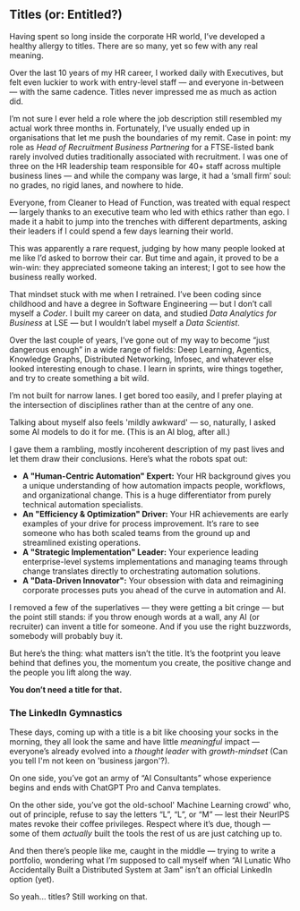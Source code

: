 ## Titles (or: Entitled?)

Having spent so long inside the corporate HR world, I’ve developed a healthy allergy to titles. There are so many, yet so few with any real meaning.

Over the last 10 years of my HR career, I worked daily with Executives, but felt even luckier to work with entry-level staff — and everyone in-between — with the same cadence. Titles never impressed me as much as action did.

I’m not sure I ever held a role where the job description still resembled my actual work three months in. Fortunately, I’ve usually ended up in organisations that let me push the boundaries of my remit. Case in point: my role as *Head of Recruitment Business Partnering* for a FTSE-listed bank rarely involved duties traditionally associated with recruitment. I was one of three on the HR leadership team responsible for 40+ staff across multiple business lines — and while the company was large, it had a ‘small firm’ soul: no grades, no rigid lanes, and nowhere to hide.

Everyone, from Cleaner to Head of Function, was treated with equal respect — largely thanks to an executive team who led with ethics rather than ego. I made it a habit to jump into the trenches with different departments, asking their leaders if I could spend a few days learning their world.

This was apparently a rare request, judging by how many people looked at me like I’d asked to borrow their car. But time and again, it proved to be a win-win: they appreciated someone taking an interest; I got to see how the business really worked.

That mindset stuck with me when I retrained. I’ve been coding since childhood and have a degree in Software Engineering — but I don’t call myself a *Coder*. I built my career on data, and studied *Data Analytics for Business* at LSE — but I wouldn’t label myself a *Data Scientist*.

Over the last couple of years, I’ve gone out of my way to become “just dangerous enough” in a wide range of fields: Deep Learning, Agentics, Knowledge Graphs, Distributed Networking, Infosec, and whatever else looked interesting enough to chase. I learn in sprints, wire things together, and try to create something a bit wild.

I’m not built for narrow lanes. I get bored too easily, and I prefer playing at the intersection of disciplines rather than at the centre of any one.

Talking about myself also feels 'mildly awkward' — so, naturally, I asked some AI models to do it for me. (This is an AI blog, after all.)

I gave them a rambling, mostly incoherent description of my past lives and let them draw their conclusions. Here’s what the robots spat out:

- **A "Human-Centric Automation" Expert:** Your HR background gives you a unique understanding of how automation impacts people, workflows, and organizational change. This is a huge differentiator from purely technical automation specialists.
- **An "Efficiency & Optimization" Driver:** Your HR achievements are early examples of your drive for process improvement. It’s rare to see someone who has both scaled teams from the ground up and streamlined existing operations.
- **A "Strategic Implementation" Leader:** Your experience leading enterprise-level systems implementations and managing teams through change translates directly to orchestrating automation solutions.
- **A "Data-Driven Innovator":** Your obsession with data and reimagining corporate processes puts you ahead of the curve in automation and AI.

I removed a few of the superlatives — they were getting a bit cringe — but the point still stands: if you throw enough words at a wall, any AI (or recruiter) can invent a title for someone. And if you use the right buzzwords, somebody will probably buy it.

But here’s the thing: what matters isn’t the title. It’s the footprint you leave behind that defines you, the momentum you create, the positive change and the people you lift along the way.

**You don’t need a title for that.**

### The LinkedIn Gymnastics

These days, coming up with a title is a bit like choosing your socks in the morning, they all look the same and have little _meaningful_ impact — everyone’s already evolved into a *thought leader* with *growth-mindset* (Can you tell I'm not keen on 'business jargon'?).

On one side, you’ve got an army of “AI Consultants” whose experience begins and ends with ChatGPT Pro and Canva templates.

On the other side, you’ve got the old-school' Machine Learning crowd' who, out of principle, refuse to say the letters “L”, “L”, or “M” — lest their NeurIPS mates revoke their coffee privileges. Respect where it’s due, though — some of them *actually* built the tools the rest of us are just catching up to.

And then there’s people like me, caught in the middle — trying to write a portfolio, wondering what I’m supposed to call myself when “AI Lunatic Who Accidentally Built a Distributed System at 3am” isn’t an official LinkedIn option (yet).

So yeah... titles? Still working on that.
